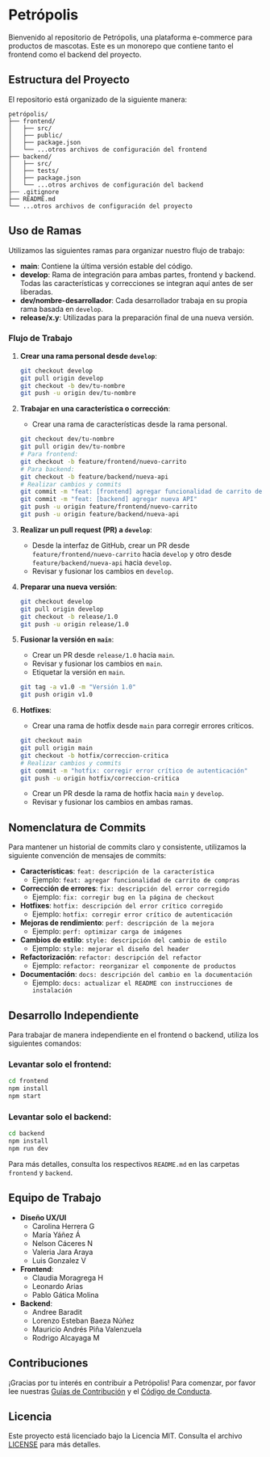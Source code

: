 
# Petrópolis

Bienvenido al repositorio de Petrópolis, una plataforma e-commerce para productos de mascotas. Este es un monorepo que contiene tanto el frontend como el backend del proyecto.

## Estructura del Proyecto

El repositorio está organizado de la siguiente manera:

```
petrópolis/
├── frontend/
│   ├── src/
│   ├── public/
│   ├── package.json
│   └── ...otros archivos de configuración del frontend
├── backend/
│   ├── src/
│   ├── tests/
│   ├── package.json
│   └── ...otros archivos de configuración del backend
├── .gitignore
├── README.md
└── ...otros archivos de configuración del proyecto
```

## Uso de Ramas

Utilizamos las siguientes ramas para organizar nuestro flujo de trabajo:

- **main**: Contiene la última versión estable del código.
- **develop**: Rama de integración para ambas partes, frontend y backend. Todas las características y correcciones se integran aquí antes de ser liberadas.
- **dev/nombre-desarrollador**: Cada desarrollador trabaja en su propia rama basada en `develop`.
- **release/x.y**: Utilizadas para la preparación final de una nueva versión.

### Flujo de Trabajo

1. **Crear una rama personal desde `develop`**:
   ```bash
   git checkout develop
   git pull origin develop
   git checkout -b dev/tu-nombre
   git push -u origin dev/tu-nombre
   ```

2. **Trabajar en una característica o corrección**:
   - Crear una rama de características desde la rama personal.
   ```bash
   git checkout dev/tu-nombre
   git pull origin dev/tu-nombre
   # Para frontend:
   git checkout -b feature/frontend/nuevo-carrito
   # Para backend:
   git checkout -b feature/backend/nueva-api
   # Realizar cambios y commits
   git commit -m "feat: [frontend] agregar funcionalidad de carrito de compras"
   git commit -m "feat: [backend] agregar nueva API"
   git push -u origin feature/frontend/nuevo-carrito
   git push -u origin feature/backend/nueva-api
   ```

3. **Realizar un pull request (PR) a `develop`**:
   - Desde la interfaz de GitHub, crear un PR desde `feature/frontend/nuevo-carrito` hacia `develop` y otro desde `feature/backend/nueva-api` hacia `develop`.
   - Revisar y fusionar los cambios en `develop`.

4. **Preparar una nueva versión**:
   ```bash
   git checkout develop
   git pull origin develop
   git checkout -b release/1.0
   git push -u origin release/1.0
   ```

5. **Fusionar la versión en `main`**:
   - Crear un PR desde `release/1.0` hacia `main`.
   - Revisar y fusionar los cambios en `main`.
   - Etiquetar la versión en `main`.
   ```bash
   git tag -a v1.0 -m "Versión 1.0"
   git push origin v1.0
   ```

6. **Hotfixes**:
   - Crear una rama de hotfix desde `main` para corregir errores críticos.
   ```bash
   git checkout main
   git pull origin main
   git checkout -b hotfix/correccion-critica
   # Realizar cambios y commits
   git commit -m "hotfix: corregir error crítico de autenticación"
   git push -u origin hotfix/correccion-critica
   ```

   - Crear un PR desde la rama de hotfix hacia `main` y `develop`.
   - Revisar y fusionar los cambios en ambas ramas.

## Nomenclatura de Commits

Para mantener un historial de commits claro y consistente, utilizamos la siguiente convención de mensajes de commits:

- **Características**: `feat: descripción de la característica`
  - Ejemplo: `feat: agregar funcionalidad de carrito de compras`
- **Corrección de errores**: `fix: descripción del error corregido`
  - Ejemplo: `fix: corregir bug en la página de checkout`
- **Hotfixes**: `hotfix: descripción del error crítico corregido`
  - Ejemplo: `hotfix: corregir error crítico de autenticación`
- **Mejoras de rendimiento**: `perf: descripción de la mejora`
  - Ejemplo: `perf: optimizar carga de imágenes`
- **Cambios de estilo**: `style: descripción del cambio de estilo`
  - Ejemplo: `style: mejorar el diseño del header`
- **Refactorización**: `refactor: descripción del refactor`
  - Ejemplo: `refactor: reorganizar el componente de productos`
- **Documentación**: `docs: descripción del cambio en la documentación`
  - Ejemplo: `docs: actualizar el README con instrucciones de instalación`

## Desarrollo Independiente

Para trabajar de manera independiente en el frontend o backend, utiliza los siguientes comandos:

### Levantar solo el frontend:
```bash
cd frontend
npm install
npm start
```

### Levantar solo el backend:
```bash
cd backend
npm install
npm run dev
```

Para más detalles, consulta los respectivos `README.md` en las carpetas `frontend` y `backend`.

## Equipo de Trabajo
- **Diseño UX/UI**
  - Carolina Herrera G
  - María Yáñez Á
  - Nelson Cáceres N
  - Valeria Jara Araya
  - Luis Gonzalez V
- **Frontend**:
  - Claudia Moragrega H
  - Leonardo Arias
  - Pablo Gática Molina
- **Backend**:
  - Andree Baradit
  - Lorenzo Esteban Baeza Núñez
  - Mauricio Andrés Piña Valenzuela
  - Rodrigo Alcayaga M

## Contribuciones

¡Gracias por tu interés en contribuir a Petrópolis! Para comenzar, por favor lee nuestras [Guías de Contribución](CONTRIBUTING.md) y el [Código de Conducta](CODE_OF_CONDUCT.md).

## Licencia

Este proyecto está licenciado bajo la Licencia MIT. Consulta el archivo [LICENSE](LICENSE) para más detalles.
